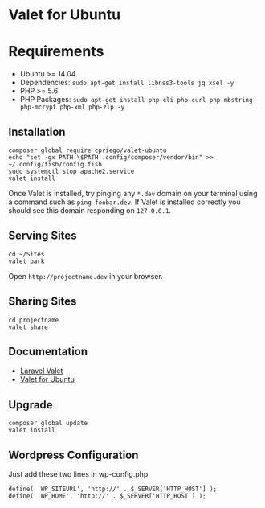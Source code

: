 # Valet for Ubuntu

# Requirements

* Ubuntu >= 14.04
* Dependencies: `sudo apt-get install libnss3-tools jq xsel -y`
* PHP >= 5.6
* PHP Packages: `sudo apt-get install php-cli php-curl php-mbstring php-mcrypt php-xml php-zip -y`

## Installation

    composer global require cpriego/valet-ubuntu
    echo "set -gx PATH \$PATH .config/composer/vendor/bin" >> ~/.config/fish/config.fish
    sudo systemctl stop apache2.service
    valet install

Once Valet is installed, try pinging any `*.dev` domain on your terminal using a command such as `ping foobar.dev`. If Valet is installed correctly you should see this domain responding on `127.0.0.1`.

## Serving Sites

    cd ~/Sites
    valet park
    
Open `http://projectname.dev` in your browser.

## Sharing Sites

    cd projectname
    valet share

## Documentation

* [Laravel Valet](https://laravel.com/docs/5.2/valet)
* [Valet for Ubuntu](https://github.com/cpriego/valet-ubuntu)

## Upgrade

    composer global update
    valet install


## Wordpress Configuration
Just add these two lines in wp-config.php

    define( 'WP_SITEURL', 'http://' . $_SERVER['HTTP_HOST'] );
    define( 'WP_HOME', 'http://' . $_SERVER['HTTP_HOST'] );
